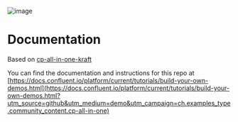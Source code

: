 ![image](../images/confluent-logo-300-2.png)
  
# Documentation

Based on [cp-all-in-one-kraft](../cp-all-in-one-kraft/README.md)

You can find the documentation and instructions for this repo at [https://docs.confluent.io/platform/current/tutorials/build-your-own-demos.html](https://docs.confluent.io/platform/current/tutorials/build-your-own-demos.html?utm_source=github&utm_medium=demo&utm_campaign=ch.examples_type.community_content.cp-all-in-one)
